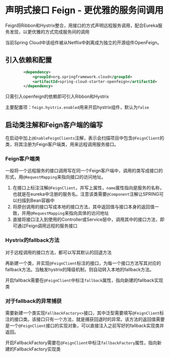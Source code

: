 # 声明式接口 Feign - 更优雅的服务间调用

Feign将Ribbon和Hystrix整合，用接口的方式声明远程服务调用，配合Eureka服务发现，以更优雅的方式完成服务间的调用

当前Spring Cloud中该组件被从Netflix中剥离成为独立的开源组件OpenFeign。

## 引入依赖和配置

```xml
        <dependency>
            <groupId>org.springframework.cloud</groupId>
            <artifactId>spring-cloud-starter-openfeign</artifactId>
        </dependency>
```

只需引入openfeign的依赖即可引入Ribbon和Hystrix

主要配置项：`feign.hystrix.enabled`用来开启hystrix组件，默认为`false`

## 启动类注解和Feign客户端的编写

在启动中加上`@EnableFeignClients`注解，表示会扫描项目中包含`@FeignClient`的类，将其注册为Feign客户端类，用来远程调用服务接口。

### Feign客户端类

一般将一个远程服务的接口调用写在同一个Feign客户端中，调用的类写成接口的形式，用`@RequestMapping`来指向接口的访问地址。

1. 在接口上标注注解`@FeignClient`，并写上属性，`name`属性指向是服务的名称，也就是在eureka中注册的服务名。注意该类需要`@Component`注解让SPRING可以扫描到Bean容器中
2. 将原创调用的接口写成本地的接口方法，其中返回值与接口本身的返回值一致，并用`@RequestMapping`来指向具体的访问地址
3. 直接将接口注入到使用的Controller或Service层中，调用其中的接口方法，即可通过Feign调用远程的服务接口

### Hystrix的fallback方法

对于远程调用的接口方法，都可以写其默认的回退方法

再新建一个类，并实现`@FeignClient`标注的接口，为每一个接口方法写其对应的fallback方法。当触发hystrix的降级机制，则自动转入本地的fallback方法。

开启fallback需要在`@FeignClient`中标注`fallback`属性，指向新建的fallback实现类

### 对于fallback的异常捕获

需要新建一个类实现`FallbackFactory<>`接口，其中泛型需要填写`@FeignClient`标注的接口类。该接口只有一个方法，就是捕获回退时的异常。该方法的返回值需要是一个`@FeignClient`接口的实现对象，可以直接注入之前写好的fallback实现类并返回。

开启FallbackFactory需要在`@FeignClient`中标注`fallbackFactory`属性，指向新建的FallbackFactory实现类